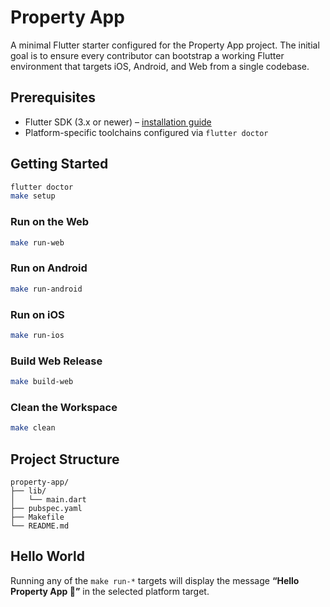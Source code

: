 # Property App

A minimal Flutter starter configured for the Property App project. The initial goal is to ensure every contributor can bootstrap a working Flutter environment that targets iOS, Android, and Web from a single codebase.

## Prerequisites

- Flutter SDK (3.x or newer) – [installation guide](https://docs.flutter.dev/get-started/install)
- Platform-specific toolchains configured via `flutter doctor`

## Getting Started

```bash
flutter doctor
make setup
```

### Run on the Web

```bash
make run-web
```

### Run on Android

```bash
make run-android
```

### Run on iOS

```bash
make run-ios
```

### Build Web Release

```bash
make build-web
```

### Clean the Workspace

```bash
make clean
```

## Project Structure

```
property-app/
├── lib/
│   └── main.dart
├── pubspec.yaml
├── Makefile
└── README.md
```

## Hello World

Running any of the `make run-*` targets will display the message **“Hello Property App 👋”** in the selected platform target.
